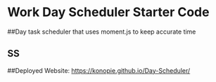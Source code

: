 # Work Day Scheduler Starter Code

##Day task scheduler that uses moment.js to keep accurate time

## SS

##Deployed Website: https://konopie.github.io/Day-Scheduler/
